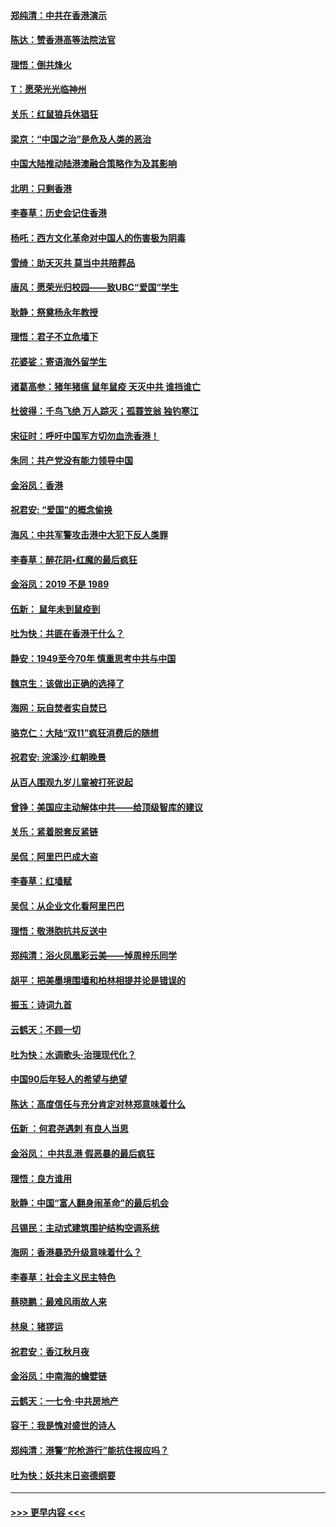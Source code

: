 #### [郑纯清：中共在香港演示](../pages/nsc993/n11670539.md?t=11221233) 
#### [陈达：赞香港高等法院法官](../pages/nsc993/n11669542.md?t=11221233) 
#### [理悟：倒共烽火](../pages/nsc993/n11668844.md?t=11221233) 
#### [T：愿荣光光临神州](../pages/nsc993/n11668421.md?t=11221233) 
#### [关乐：红鼠狼兵休猖狂](../pages/nsc993/n11668378.md?t=11221233) 
#### [梁京：“中国之治”是危及人类的恶治](../pages/nsc993/n11668328.md?t=11221233) 
#### [中国大陆推动陆港澳融合策略作为及其影响](../pages/nsc993/n11668157.md?t=11221233) 
#### [北明：只剩香港](../pages/nsc993/n11668002.md?t=11221233) 
#### [李春草：历史会记住香港](../pages/nsc993/n11667927.md?t=11221233) 
#### [杨吒：西方文化革命对中国人的伤害极为阴毒](../pages/nsc993/n11664521.md?t=11221233) 
#### [雪绮：助天灭共 莫当中共陪葬品](../pages/nsc993/n11662650.md?t=11221233) 
#### [唐风：愿荣光归校园——致UBC“爱国”学生](../pages/nsc993/n11662194.md?t=11221233) 
#### [耿静：祭奠杨永年教授](../pages/nsc993/n11662514.md?t=11221233) 
#### [理悟：君子不立危墙下](../pages/nsc993/n11662172.md?t=11221233) 
#### [花婆娑：寄语海外留学生](../pages/nsc993/n11662121.md?t=11221233) 
#### [诸葛高参：猪年猪瘟 鼠年鼠疫 天灭中共 谁挡谁亡](../pages/nsc993/n11661980.md?t=11221233) 
#### [杜彼得：千鸟飞绝 万人踪灭；孤蓑笠翁 独钓寒江](../pages/nsc993/n11661170.md?t=11221233) 
#### [宋征时：呼吁中国军方切勿血洗香港！](../pages/nsc993/n11415318.md?t=11221233) 
#### [朱同：共产党没有能力领导中国](../pages/nsc993/n11660421.md?t=11221233) 
#### [金浴凤：香港](../pages/nsc993/n11660419.md?t=11221233) 
#### [祝君安: “爱国”的概念偷换](../pages/nsc993/n11659706.md?t=11221233) 
#### [海风：中共军警攻击港中大犯下反人类罪](../pages/nsc993/n11659632.md?t=11221233) 
#### [李春草：醉花阴•红魔的最后疯狂](../pages/nsc993/n11659287.md?t=11221233) 
#### [金浴凤：2019 不是 1989](../pages/nsc993/n11657663.md?t=11221233) 
#### [伍新： 鼠年未到鼠疫到](../pages/nsc993/n11655098.md?t=11221233) 
#### [吐为快：共匪在香港干什么？](../pages/nsc993/n11654891.md?t=11221233) 
#### [静安：1949至今70年 慎重思考中共与中国](../pages/nsc993/n11651244.md?t=11221233) 
#### [魏京生：该做出正确的选择了](../pages/nsc993/n11653084.md?t=11221233) 
#### [海网：玩自焚者实自焚已](../pages/nsc993/n11652423.md?t=11221233) 
#### [骆克仁：大陆“双11”疯狂消费后的随想](../pages/nsc993/n11652305.md?t=11221233) 
#### [祝君安: 浣溪沙·红朝晚景](../pages/nsc993/n11652258.md?t=11221233) 
#### [从百人围观九岁儿童被打死说起](../pages/nsc993/n11651030.md?t=11221233) 
#### [曾铮：美国应主动解体中共——给顶级智库的建议](../pages/nsc993/n11649888.md?t=11221233) 
#### [关乐：紧着脱套反紧链](../pages/nsc993/n11649069.md?t=11221233) 
#### [吴侃：阿里巴巴成大盗](../pages/nsc993/n11645523.md?t=11221233) 
#### [李春草：红墙赋](../pages/nsc993/n11646389.md?t=11221233) 
#### [吴侃：从企业文化看阿里巴巴](../pages/nsc993/n11645476.md?t=11221233) 
#### [理悟：敬港胞抗共反送中](../pages/nsc993/n11645466.md?t=11221233) 
#### [郑纯清：浴火凤凰彩云美——悼周梓乐同学](../pages/nsc993/n11645155.md?t=11221233) 
#### [胡平：把美墨境围墙和柏林相提并论是错误的](../pages/nsc993/n11645134.md?t=11221233) 
#### [振玉：诗词九首](../pages/nsc993/n11644081.md?t=11221233) 
#### [云鹤天：不顾一切](../pages/nsc993/n11643508.md?t=11221233) 
#### [吐为快：水调歌头·治理现代化？](../pages/nsc993/n11643485.md?t=11221233) 
#### [中国90后年轻人的希望与绝望](../pages/nsc993/n11642317.md?t=11221233) 
#### [陈达：高度信任与充分肯定对林郑意味着什么](../pages/nsc993/n11641441.md?t=11221233) 
#### [伍新 ：何君尧遇刺 有良人当思](../pages/nsc993/n11641503.md?t=11221233) 
#### [金浴凤： 中共乱港  假恶暴的最后疯狂](../pages/nsc993/n11641495.md?t=11221233) 
#### [理悟：良方谁用](../pages/nsc993/n11641463.md?t=11221233) 
#### [耿静：中国“富人翻身闹革命”的最后机会](../pages/nsc993/n11640655.md?t=11221233) 
#### [吕锡民：主动式建筑围护结构空调系统](../pages/nsc993/n11640168.md?t=11221233) 
#### [海网：香港暴恐升级意味着什么？](../pages/nsc993/n11635904.md?t=11221233) 
#### [李春草：社会主义民主特色](../pages/nsc993/n11634657.md?t=11221233) 
#### [蔡晓鹏：最难风雨故人来](../pages/nsc993/n11633145.md?t=11221233) 
#### [林泉：猪猡运](../pages/nsc993/n11631469.md?t=11221233) 
#### [祝君安：香江秋月夜](../pages/nsc993/n11631440.md?t=11221233) 
#### [金浴凤：中南海的蟾嬖链](../pages/nsc993/n11631290.md?t=11221233) 
#### [云鹤天：一七令·中共房地产](../pages/nsc993/n11630084.md?t=11221233) 
#### [容干：我是愧对盛世的诗人](../pages/nsc993/n11630059.md?t=11221233) 
#### [郑纯清：港警“陀枪游行”能抗住报应吗？](../pages/nsc993/n11629999.md?t=11221233) 
#### [吐为快：妖共末日盗德纲要](../pages/nsc993/n11628610.md?t=11221233) 

----
#### [ >>> 更早内容 <<< ](../indexes/nsc993-earlier.md)

